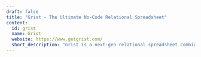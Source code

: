```yaml
---
draft: false
title: "Grist - The Ultimate No-Code Relational Spreadsheet"
content:
  id: grist
  name: Grist
  website: https://www.getgrist.com/
  short_description: "Grist is a next-gen relational spreadsheet combining the flexibility of a spreadsheet with the power of a database. It offers secure collaboration, customizable dashboards, and seamless scalability for teams."
---
```

